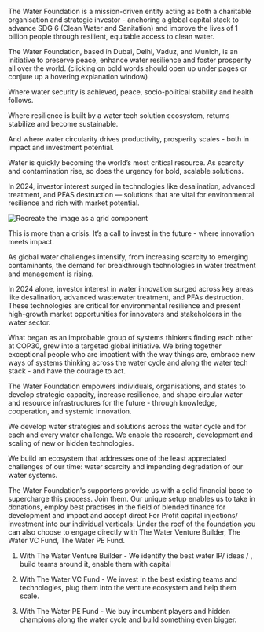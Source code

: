 The Water Foundation is a mission-driven entity acting as both a charitable organisation and strategic investor - anchoring a global capital stack to advance SDG 6 (Clean Water and Sanitation) and improve the lives of 1 billion people through resilient, equitable access to clean water.

The Water Foundation, based in Dubai, Delhi, Vaduz, and Munich, is an initiative to preserve peace, enhance water resilience and foster prosperity all over the world. (clicking on bold words should open up under pages or conjure up a hovering explanation window)

Where water security is achieved, peace, socio-political stability and health follows.

Where resilience is built by a water tech solution ecosystem, returns stabilize and become sustainable.

And where water circularity drives productivity, prosperity scales - both in impact and investment potential.

Water is quickly becoming the world’s most critical resource. As scarcity and contamination rise, so does the urgency for bold, scalable solutions.

In 2024, investor interest surged in technologies like desalination, advanced treatment, and PFAS destruction — solutions that are vital for environmental resilience and rich with market potential.

![Recreate the Image as a grid component](attached)

This is more than a crisis. It’s a call to invest in the future - where innovation meets impact.

As global water challenges intensify, from increasing scarcity to emerging contaminants, the demand for breakthrough technologies in water treatment and management is rising. 

In 2024 alone, investor interest in water innovation surged across key areas like desalination, advanced wastewater treatment, and PFAs destruction. These technologies are critical for environmental resilience and present high-growth market opportunities for innovators and stakeholders in the water sector.

What began as an improbable group of systems thinkers finding each other at COP30, grew into a targeted global initiative. We bring together exceptional people who are impatient with the way things are, embrace new ways of systems thinking across the water cycle and along the water tech stack - and have the courage to act.

The Water Foundation empowers individuals, organisations, and states to develop strategic capacity, increase resilience, and shape circular water and resource infrastructures for the future - through knowledge, cooperation, and systemic innovation.

We develop water strategies and solutions across the water cycle and for each and every water challenge. We enable the research, development and scaling of new or hidden technologies.

We build an ecosystem that addresses one of the least appreciated challenges of our time: water scarcity and impending degradation of our water systems.

The Water Foundation's supporters provide us with a solid financial base to supercharge this process. Join them. Our unique setup enables us to take in donations, employ best practises in the field of blended finance for development and impact and accept direct For Profit capital injections/ investment into our individual verticals: Under the roof of the foundation you can also choose to engage directly with The Water Venture Builder, The Water VC Fund, The Water PE Fund.

1) With The Water Venture Builder - We identify the best water IP/ ideas / , build teams around it, enable them with capital

2) With The Water VC Fund - We invest in the best existing teams and technologies, plug them into the venture ecosystem and help them scale.

3) With The Water PE Fund - We buy incumbent players and hidden champions along the water cycle and build something even bigger.